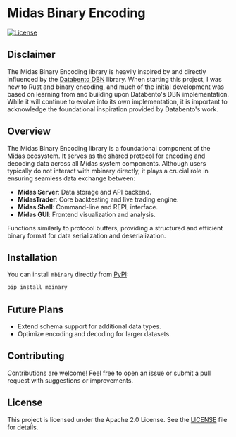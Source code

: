 # Midas Binary Encoding

[![License](https://img.shields.io/badge/license-Apache%202.0-blue.svg)](LICENSE)

## Disclaimer

The Midas Binary Encoding library is heavily inspired by and directly influenced by the [Databento DBN](https://github.com/databento/dbn) library. When starting this project, I was new to Rust and binary encoding, and much of the initial development was based on learning from and building upon Databento's DBN implementation. While it will continue to evolve into its own implementation, it is important to acknowledge the foundational inspiration provided by Databento's work.

## Overview

The Midas Binary Encoding library is a foundational component of the Midas ecosystem. It serves as the shared protocol for encoding and decoding data across all Midas system components. Although users typically do not interact with mbinary directly, it plays a crucial role in ensuring seamless data exchange between:

- **Midas Server**: Data storage and API backend.
- **MidasTrader**: Core backtesting and live trading engine.
- **Midas Shell**: Command-line and REPL interface.
- **Midas GUI**: Frontend visualization and analysis.

Functions similarly to protocol buffers, providing a structured and efficient binary format for data serialization and deserialization.

## Installation

You can install `mbinary` directly from [PyPI](https://pypi.org/project/mbinary/):

```bash
pip install mbinary
```

## Future Plans

- Extend schema support for additional data types.
- Optimize encoding and decoding for larger datasets.

## Contributing

Contributions are welcome! Feel free to open an issue or submit a pull request with suggestions or improvements.

## License

This project is licensed under the Apache 2.0 License. See the [LICENSE](LICENSE) file for details.
